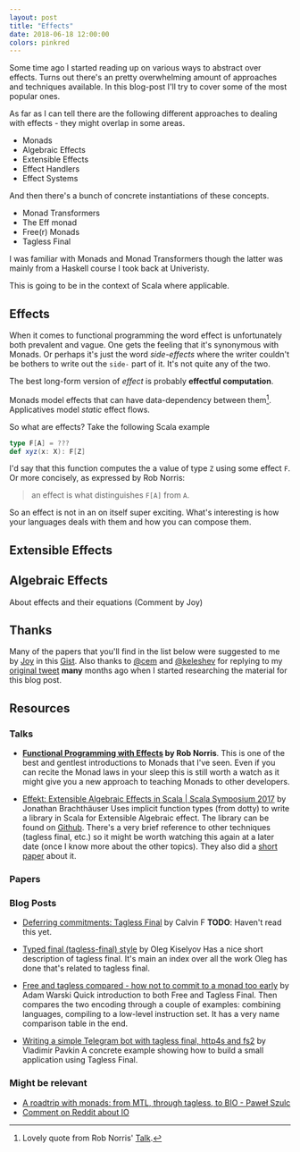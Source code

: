 ```yaml
---
layout: post
title: "Effects"
date: 2018-06-18 12:00:00
colors: pinkred
---
```


Some time ago I started reading up on various ways to abstract over
effects. Turns out there's an pretty overwhelming amount of approaches
and techniques available. In this blog-post I'll try to cover some of
the most popular ones.

As far as I can tell there are the following different approaches to
dealing with effects - they might overlap in some areas.

- Monads
- Algebraic Effects
- Extensible Effects
- Effect Handlers
- Effect Systems

And then there's a bunch of concrete instantiations of these concepts.

- Monad Transformers
- The Eff monad
- Free(r) Monads
- Tagless Final

I was familiar with Monads and Monad Transformers though the latter
was mainly from a Haskell course I took back at Univeristy.

This is going to be in the context of Scala where applicable.

## Effects

When it comes to functional programming the word effect is
unfortunately both prevalent and vague. One gets the feeling that it's
synonymous with Monads. Or perhaps it's just the word *side-effects*
where the writer couldn't be bothers to write out the `side-` part of
it. It's not quite any of the two.

The best long-form version of *effect* is probably **effectful
computation**.

Monads model effects that can have data-dependency between them[^1].
Applicatives model *static* effect flows.

So what are effects? Take the following Scala example

```scala
type F[A] = ???
def xyz(x: X): F[Z]
```

I'd say that this function computes the a value of type `Z` using some
effect `F`. Or more concisely, as expressed by Rob Norris:

> an effect is what distinguishes `F[A]` from `A`.

So an effect is not in an on itself super exciting. What's interesting
is how your languages deals with them and how you can compose them.

## Extensible Effects

## Algebraic Effects

About effects and their equations (Comment by Joy)

## Thanks

Many of the papers that you'll find in the list below were suggested
to me by [Joy](https://twitter.com/cyberglot) in this [Gist](https://gist.github.com/cyberglot/07f0e6c1fec0ebdc06282895f84aa5a5). Also thanks to [@cem](https://twitter.com/cem2ran) and [@keleshev](https://twitter.com/keleshev) for
replying to my [original tweet](https://twitter.com/Mads_Hartmann/status/946452171930918914) **many** months ago when I started
researching the material for this blog post.

## Resources

### Talks

- **[Functional Programming with Effects](https://www.youtube.com/watch?v=po3wmq4S15A) by Rob Norris**.
  This is one of the best and gentlest introductions to Monads that
  I've seen. Even if you can recite the Monad laws in your sleep this
  is still worth a watch as it might give you a new approach to
  teaching Monads to other developers.

- [Effekt: Extensible Algebraic Effects in Scala | Scala Symposium 2017](https://www.youtube.com/watch?v=79CXOlIevVU) by Jonathan Brachthäuser
  Uses implicit function types (from dotty) to write a library in
  Scala for Extensible Algebraic effect. The library can be found on
  [Github](https://github.com/b-studios/scala-effekt). There's a very brief reference to other techniques (tagless
  final, etc.) so it might be worth watching this again at a later
  date (once I know more about the other topics). They also did a
  [short paper](http://files.b-studios.de/effekt.pdf) about it.

### Papers

### Blog Posts

- [Deferring commitments: Tagless Final](https://medium.com/@calvin.l.fer/deferring-commitments-tagless-final-704d768f15cb) by Calvin F
  **TODO**: Haven't read this yet.

- [Typed final (tagless-final) style](http://okmij.org/ftp/tagless-final/index.html) by Oleg Kiselyov
  Has a nice short description of tagless final. It's main an index
  over all the work Oleg has done that's related to tagless final.

- [Free and tagless compared - how not to commit to a monad too early](https://softwaremill.com/free-tagless-compared-how-not-to-commit-to-monad-too-early/) by Adam Warski
  Quick introduction to both Free and Tagless Final. Then compares the
  two encoding through a couple of examples: combining languages,
  compiling to a low-level instruction set. It has a very name
  comparison table in the end.

- [Writing a simple Telegram bot with tagless final, http4s and fs2](http://pavkin.ru/writing-a-simple-telegram-bot-with-tagless-final-http4s-and-fs2/) by Vladimir Pavkin
  A concrete example showing how to build a small application using
  Tagless Final.

### Might be relevant

- [A roadtrip with monads: from MTL, through tagless, to BIO - Paweł Szulc](https://www.youtube.com/watch?list=PLdefG8qcBW3bIA7p0sT785UkOryzLRg2Z&v=QM86Ab3lL20)
- [Comment on Reddit about IO](https://www.reddit.com/r/scala/comments/8ygjcq/can_someone_explain_to_me_the_benefits_of_io/e2jfrg8/)

[^1]: Lovely quote from Rob Norris' [Talk](https://www.youtube.com/watch?v=po3wmq4S15A).
